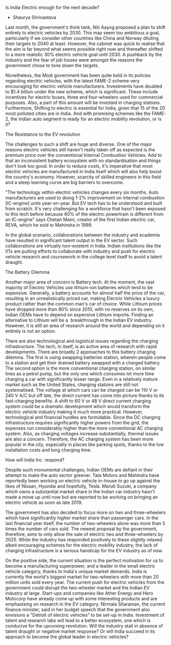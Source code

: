 Is India Electric enough for the next decade?

-   Shaurya Shrivastava

Last month, the government's think tank, Niti Aayog proposed a plan to shift entirely to electric vehicles by 2030. This may seem too ambitious a goal, particularly if we consider other countries like China and Norway diluting their targets to 2040 at least. However, the cabinet was quick to realise that the aim is far beyond what seems possible right now and thereafter shifted to a more realistic 30% electric vehicle goal until 2030. A pushback by the industry and the fear of job losses were amongst the reasons the government chose to tone down the targets.

Nonetheless, the Modi government has been quite bold in its policies regarding electric vehicles, with the latest FAME-2 scheme very encouraging for electric vehicle manufacturers. Investments have doubled to $1.4 billion under the new scheme, which is significant. These include incentives for electric buses, three and four-wheelers used for commercial purposes. Also, a part of this amount will be invested in charging stations.  Furthermore, Shifting to electric is essential for India, given that 15 of the 20 most polluted cities are in India. And with promising schemes like the FAME-2, the Indian auto segment is ready for an electric mobility revolution, or is it?

The Resistance to the EV revolution

The challenges to such a shift are huge and diverse. One of the major reasons electric vehicles still haven't really taken off as expected is the premium price over the conventional Internal Combustion Vehicles. Add to that an inconsistent battery ecosystem with no standardisation and things don't look too good. In order to reduce costs, it's imperative that most electric vehicles are manufactured in India itself which will also help boost the country's economy. However, scarcity of skilled engineers in this field and a steep learning curve are big barriers to overcome.

"The technology within electric vehicles changes every six months. Auto manufacturers are used to doing 1-2% improvement on internal combustion [IC-engine] units year-on-year. But EV tech has to be understood and built from scratch. It's very challenging for a workforce that hasn't been exposed to this tech before because 60% of the electric powertrain is different from an IC-engine" says Chetan Maini, creator of the first Indian electric car, REVA, which he sold to Mahindra in 1999.

In the global scenario, collaborations between the industry and academia have resulted in significant talent output in the EV sector. Such collaborations are virtually non-existent in India. Indian institutions like the IITs are putting efforts to collaborate with industry and push for electric vehicle research and coursework in the college level itself to avoid a talent draught.

The Battery Dilemma

Another major area of concern is Battery tech. At the moment, the vast majority of Electric Vehicles use lithium-ion batteries which tend to be expensive. Generally, a battery accounts for almost half the price of the car, resulting in an unrealistically priced car, making Electric Vehicles a luxury product rather than the common man's car of choice. While Lithium prices have dropped more than 80% since 2010, with no reserves on its own, Indian OEMs have to depend on expensive Lithium imports. Finding an alternative to Lithium will be a  breakthrough in the Indian EV industry. However, it is still an area of research around the world and depending on it entirely is not an option.

There are also technological and logistical issues regarding the charging infrastructure. The tech, in itself, is an active area of research with rapid developments. There are broadly 2 approaches to this battery charging dilemma. The first is using swapping batteries station, wherein people come to a station and get their drained battery swapped with a charged battery. The second option is the more conventional charging station, on similar lines as a petrol pump, but the only one which consumes lot more time charging a car with significantly lesser range. Even in a relatively mature market such as the United States, charging stations are still not systematised. The voltage at which cars can be charged can be 110 V or 240 V A/C but off late, the direct current has come into picture thanks to its fast-charging benefits. A shift to 60 V or 48 V direct current charging system could be a dramatic development which would transform the electric vehicle industry making it much more practical. However, technological and financial hurdles are formidable. Since the DC charging infrastructure requires significantly higher powers from the grid, the expenses run considerably higher than the more conventional AC charging system. Also, as charging voltages increase substantially, thermal issues are also a concern. Therefore, the AC charging system has been more popular in the city, especially in places like parking spots, thanks to the low installation costs and long charging time.

How will India Inc. respond?

Despite such monumental challenges, Indian OEMs are defiant in their attempt to make the auto sector greener. Tata Motors and Mahindra have reportedly been working on electric vehicle in-house to go up against the likes of Nissan, Hyundai and hopefully, Tesla. Maruti Suzuki, a company which owns a substantial market share in the Indian car industry hasn't made a move up until now but are reported to be working on bringing an electric vehicle as soon as late 2019.

The government has also decided to focus more on two and three-wheelers which have significantly higher market share than passenger cars. In the last financial year itself, the number of two-wheelers alone was more than 5 times the number of cars sold. The newest proposal by the government, therefore, aims to only allow the sale of electric two and three-wheelers by 2025. While the industry has responded positively to these slightly relaxed albeit encouraging schemes for the electric mobility industry, the lack of charging infrastructure is a serious handicap for the EV industry as of now.

On the positive side, the current situation is the perfect motivation for us to become a manufacturing superpower, and a leader in the small electric vehicle category, thanks to India's unique market demands. India is currently the world's biggest market for two-wheelers with more than 20 million units sold every year. The current push for electric vehicles from the government could disrupt the two-wheeler market and the Indian EV industry at large. Start-ups and companies like Ather Energy and Hero Motocorp have already come up with some interesting products and are emphasising on research in the EV category. Nirmala Sitaraman, the current finance minister, said in her budget speech that the government also envisions a "Detroit of electric vehicles" to be set-up in India. Investment of talent and research labs will lead to a better ecosystem, one which is conducive for the upcoming revolution. Will the industry stall in absence of talent draught or negative market response? Or will India succeed in its approach to become the global leader in electric vehicles?